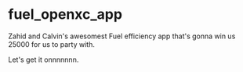 fuel_openxc_app
===============

Zahid and Calvin's awesomest Fuel efficiency app that's gonna win us 25000 for us to party with.

Let's get it onnnnnnn.
